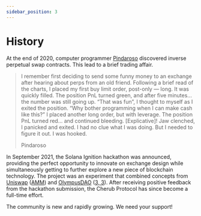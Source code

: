 ```yaml
---
sidebar_position: 3
---
```


# History

At the end of 2020, computer programmer [Pindaroso](https://github.com/pindaroso) discovered inverse perpetual swap contracts. This lead to a brief trading affair.

> I remember first deciding to send some funny money to an exchange after hearing about perps from an old friend. Following a brief read of the charts, I placed my first buy limit order, post-only — long. It was quickly filled. The position PnL turned green, and after five minutes... the number was still going up. “That was fun”, I thought to myself as I exited the position. “Why bother programming when I can make cash like this?” I placed another long order, but with leverage. The position PnL turned red… and continued bleeding. [Explicative]! Jaw clenched, I panicked and exited. I had no clue what I was doing. But I needed to figure it out. I was hooked.
>
> Pindaroso

In September 2021, the Solana Ignition hackathon was announced, providing the perfect opportunity to innovate on exchange design while simultaneously getting to further explore a new piece of blockchain technology. The project was an experiment that combined concepts from [Uniswap](https://uniswap.org/) ([AMM](/docs/about/terminology#automated-market-maker-amm)) and [OlympusDAO](https://www.olympusdao.finance/) ([3, 3](/docs/about/terminology#3-3)). After receiving positive feedback from the hackathon submission, the Cherub Protocol has since become a full-time effort.

The community is new and rapidly growing. We need your support!

